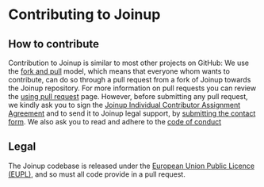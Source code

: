 # Contributing to Joinup

## How to contribute
Contribution to Joinup is similar to most other projects on GitHub:
We use the [fork and pull](https://help.github.com/articles/types-of-collaborative-development-models/) model, which means that everyone whom wants to contribute, can do so through a pull request from a fork of Joinup towards the Joinup repository.
For more information on pull requests you can review the [using pull request](https://help.github.com/articles/using-pull-requests/) page.
However, before submitting any pull request, we kindly ask you to sign the [Joinup Individual Contributor Assignment Agreement](agreement.md) and to send it to Joinup legal support, by [submitting the contact form](https://joinup.ec.europa.eu/contact).
We also ask you to read and adhere to the [code of conduct](code_of_conduct.md)

 
## Legal
 The Joinup codebase is released under the [European Union Public Licence (EUPL)](https://joinup.ec.europa.eu/community/eupl/og_page/eupl), and so must all code provide in a pull request.
 
 
 